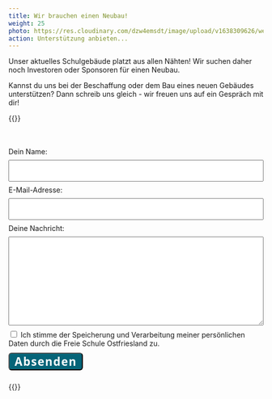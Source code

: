 ```yaml
---
title: Wir brauchen einen Neubau!
weight: 25
photo: https://res.cloudinary.com/dzw4emsdt/image/upload/v1638309626/website/AdobeStock_164367144_Konvertiert_jsfqay.webp
action: Unterstützung anbieten...
---
```


Unser aktuelles Schulgebäude platzt aus allen Nähten! Wir suchen daher noch Investoren oder Sponsoren für einen Neubau.

<!--more-->

Kannst du uns bei der Beschaffung oder dem Bau eines neuen Gebäudes unterstützen? Dann schreib uns gleich - wir freuen uns auf ein Gespräch mit dir!

{{<rawhtml>}}
<span>
<style> 
input[type=text] {
  width: 100%;
  padding: 12px 20px;
  margin: 8px 0;
  box-sizing: border-box;
}
input[type=email] {
  width: 100%;
  padding: 12px 20px;
  margin: 8px 0;
  box-sizing: border-box;
}
checkbox {
  width: auto;
  float: left;
  padding: 12px 20px;
  margin: 8px 4px;
  box-sizing: border-box;
}
textarea {
  width: 100%;
  padding: 12px 20px;
  margin: 8px 0;
  box-sizing: border-box;
}
button {
    font-family: "CCSignLanguage Regular", system-ui!important;
    letter-spacing: 0.07em;    
    background-color:#056478 !important;
    color:white;
    font-weight: bold;
    margin: 10px 10px 10px 0;
    font-size: 1.4rem;
    padding: 0 10px 0 10px;
    border-radius: 6px;
}
</style>
<form id="building" method="POST" data-netlify="true" action="/thanks">
  <p style="visibility:hidden;">
    <label>Don’t fill this out if you’re human: <input name="bot-field" /></label>
  </p>  
  <label for="name">Dein Name:</label>
  <input type="text" name="name" required>
  <label for="email">E-Mail-Adresse:</label>
  <input type="email" name="email" required>
  <label for="message">Deine Nachricht:</label>
  <textarea name="message" rows="10" cols="30" form="building"></textarea>  
  <input type="checkbox" name=privacy value="x" required> Ich stimme der Speicherung und Verarbeitung meiner persönlichen Daten durch die Freie Schule Ostfriesland zu.<br/>
  <button type="submit">Absenden</button>
</form>
</span>
{{</rawhtml>}}